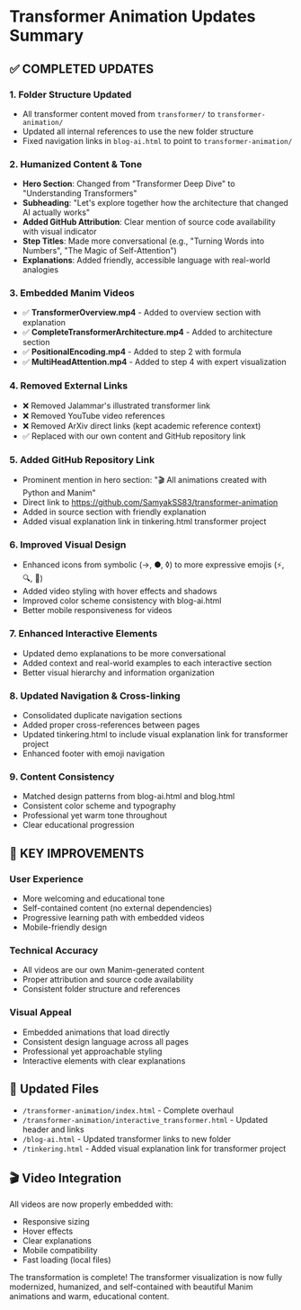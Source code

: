 # Transformer Animation Updates Summary

## ✅ COMPLETED UPDATES

### 1. **Folder Structure Updated**
- All transformer content moved from `transformer/` to `transformer-animation/`
- Updated all internal references to use the new folder structure
- Fixed navigation links in `blog-ai.html` to point to `transformer-animation/`

### 2. **Humanized Content & Tone**
- **Hero Section**: Changed from "Transformer Deep Dive" to "Understanding Transformers"
- **Subheading**: "Let's explore together how the architecture that changed AI actually works"
- **Added GitHub Attribution**: Clear mention of source code availability with visual indicator
- **Step Titles**: Made more conversational (e.g., "Turning Words into Numbers", "The Magic of Self-Attention")
- **Explanations**: Added friendly, accessible language with real-world analogies

### 3. **Embedded Manim Videos**
- ✅ **TransformerOverview.mp4** - Added to overview section with explanation
- ✅ **CompleteTransformerArchitecture.mp4** - Added to architecture section
- ✅ **PositionalEncoding.mp4** - Added to step 2 with formula
- ✅ **MultiHeadAttention.mp4** - Added to step 4 with expert visualization

### 4. **Removed External Links**
- ❌ Removed Jalammar's illustrated transformer link
- ❌ Removed YouTube video references
- ❌ Removed ArXiv direct links (kept academic reference context)
- ✅ Replaced with our own content and GitHub repository link

### 5. **Added GitHub Repository Link**
- Prominent mention in hero section: "🎬 All animations created with Python and Manim"
- Direct link to https://github.com/SamyakSS83/transformer-animation
- Added in source section with friendly explanation
- Added visual explanation link in tinkering.html transformer project

### 6. **Improved Visual Design**
- Enhanced icons from symbolic (→, ●, ◊) to more expressive emojis (⚡, 🔍, 🧩)
- Added video styling with hover effects and shadows
- Improved color scheme consistency with blog-ai.html
- Better mobile responsiveness for videos

### 7. **Enhanced Interactive Elements**
- Updated demo explanations to be more conversational
- Added context and real-world examples to each interactive section
- Better visual hierarchy and information organization

### 8. **Updated Navigation & Cross-linking**
- Consolidated duplicate navigation sections
- Added proper cross-references between pages
- Updated tinkering.html to include visual explanation link for transformer project
- Enhanced footer with emoji navigation

### 9. **Content Consistency**
- Matched design patterns from blog-ai.html and blog.html
- Consistent color scheme and typography
- Professional yet warm tone throughout
- Clear educational progression

## 🎯 KEY IMPROVEMENTS

### **User Experience**
- More welcoming and educational tone
- Self-contained content (no external dependencies)
- Progressive learning path with embedded videos
- Mobile-friendly design

### **Technical Accuracy**
- All videos are our own Manim-generated content
- Proper attribution and source code availability
- Consistent folder structure and references

### **Visual Appeal**
- Embedded animations that load directly
- Consistent design language across all pages
- Professional yet approachable styling
- Interactive elements with clear explanations

## 📂 Updated Files
- `/transformer-animation/index.html` - Complete overhaul
- `/transformer-animation/interactive_transformer.html` - Updated header and links
- `/blog-ai.html` - Updated transformer links to new folder
- `/tinkering.html` - Added visual explanation link for transformer project

## 🎬 Video Integration
All videos are now properly embedded with:
- Responsive sizing
- Hover effects
- Clear explanations
- Mobile compatibility
- Fast loading (local files)

The transformation is complete! The transformer visualization is now fully modernized, humanized, and self-contained with beautiful Manim animations and warm, educational content.
